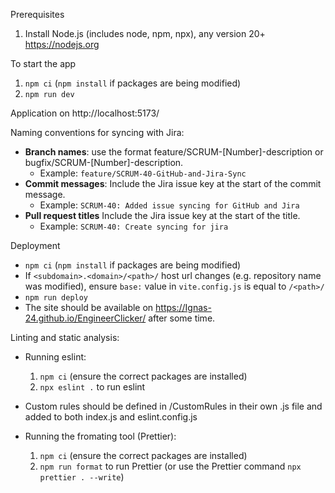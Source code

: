 Prerequisites

1. Install Node.js (includes node, npm, npx), any version 20+ https://nodejs.org

To start the app

1. `npm ci` (`npm install` if packages are being modified)
2. `npm run dev`

Application on http://localhost:5173/

Naming conventions for syncing with Jira:

- **Branch names**: use the format feature/SCRUM-[Number]-description or bugfix/SCRUM-[Number]-description.
  - Example: `feature/SCRUM-40-GitHub-and-Jira-Sync`
- **Commit messages**: Include the Jira issue key at the start of the commit message.
  - Example: `SCRUM-40: Added issue syncing for GitHub and Jira`
- **Pull request titles** Include the Jira issue key at the start of the title.
  - Example: `SCRUM-40: Create syncing for jira`

Deployment

- `npm ci` (`npm install` if packages are being modified)
- If `<subdomain>.<domain>/<path>/` host url changes (e.g. repository name was modified), ensure `base:` value in `vite.config.js` is equal to `/<path>/`
- `npm run deploy`
- The site should be available on https://Ignas-24.github.io/EngineerClicker/ after some time.

Linting and static analysis:

- Running eslint:

  1. `npm ci` (ensure the correct packages are installed)
  2. `npx eslint .` to run eslint

- Custom rules should be defined in /CustomRules in their own .js file and added to both index.js and eslint.config.js


- Running the fromating tool (Prettier):

  1. `npm ci` (ensure the correct packages are installed)
  2. `npm run format` to run Prettier (or use the Prettier command `npx prettier . --write`)
